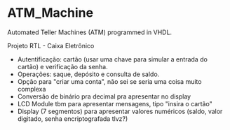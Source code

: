 # ATM_Machine
Automated Teller Machines (ATM) programmed in VHDL.

Projeto RTL - Caixa Eletrônico

- Autentificação: cartão (usar uma chave para simular a entrada do cartão) e verificação da senha.
- Operações: saque, depósito e consulta de saldo.
- Opção para "criar uma conta", não sei se seria uma coisa muito complexa
- Conversão de binário pra decimal pra apresentar no display
- LCD Module tbm para apresentar mensagens, tipo "insira o cartão"
- Display (7 segmentos) para apresentar valores numéricos (saldo, valor digitado, senha encriptografada tlvz?)


